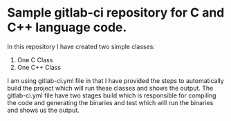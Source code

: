# Sample gitlab-ci repository for C and C++ language code.

In this repository I have created two simple classes:
1.  One C Class
2.  One C++ Class

I am using gitlab-ci.yml file in that I have provided the steps to automatically build the project which will run these classes and shows the output. The gitlab-ci.yml file have two stages build which is responsible for compiling the code and generating the binaries and test which will run the binaries and shows us the output.